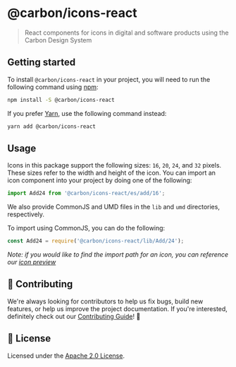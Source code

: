 # @carbon/icons-react

> React components for icons in digital and software products using the Carbon
> Design System

## Getting started

To install `@carbon/icons-react` in your project, you will need to run the
following command using [npm](https://www.npmjs.com/):

```bash
npm install -S @carbon/icons-react
```

If you prefer [Yarn](https://yarnpkg.com/en/), use the following command
instead:

```bash
yarn add @carbon/icons-react
```

## Usage

Icons in this package support the following sizes: `16`, `20`, `24`, and `32`
pixels. These sizes refer to the width and height of the icon. You can import an
icon component into your project by doing one of the following:

```jsx
import Add24 from '@carbon/icons-react/es/add/16';
```

We also provide CommonJS and UMD files in the `lib` and `umd` directories,
respectively.

To import using CommonJS, you can do the following:

```js
const Add24 = require('@carbon/icons-react/lib/Add/24');
```

_Note: if you would like to find the import path for an icon, you can reference
our [icon preview](https://carbon-elements.netlify.com/icons/examples/preview/)_

## 🙌 Contributing

We're always looking for contributors to help us fix bugs, build new features,
or help us improve the project documentation. If you're interested, definitely
check out our [Contributing Guide](/.github/CONTRIBUTING.md)! 👀

## 📝 License

Licensed under the [Apache 2.0 License](/LICENSE).
